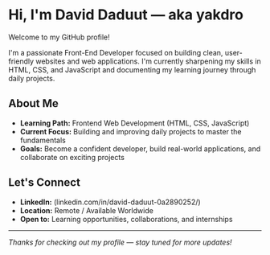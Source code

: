 # Hi, I'm David Daduut — aka yakdro

Welcome to my GitHub profile!

I'm a passionate Front-End Developer focused on building clean, user-friendly websites and web applications. I'm currently sharpening my skills in HTML, CSS, and JavaScript and documenting my learning journey through daily projects.

## About Me

- **Learning Path:** Frontend Web Development (HTML, CSS, JavaScript)
- **Current Focus:** Building and improving daily projects to master the fundamentals
- **Goals:** Become a confident developer, build real-world applications, and collaborate on exciting projects

## Let's Connect

- **LinkedIn:** (linkedin.com/in/david-daduut-0a2890252/)
- **Location:** Remote / Available Worldwide
- **Open to:** Learning opportunities, collaborations, and internships

---

_Thanks for checking out my profile — stay tuned for more updates!_
